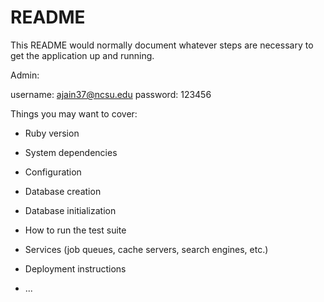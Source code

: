 # README

This README would normally document whatever steps are necessary to get the
application up and running.

Admin:

username: ajain37@ncsu.edu
password: 123456


Things you may want to cover:

* Ruby version

* System dependencies

* Configuration

* Database creation

* Database initialization

* How to run the test suite

* Services (job queues, cache servers, search engines, etc.)

* Deployment instructions

* ...
